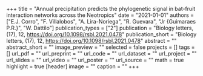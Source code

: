 +++
title = "Annual precipitation predicts the phylogenetic signal in bat-fruit interaction networks across the Neotropics"
date = "2021-01-01"
authors = ["E.J. Corro", "F. Villalobos", "A. Lira-Noriega", "R. Guevara", "Jr {Guimaraes P.R.}", "W. Dattilo"]
publication_types = ["2"]
publication = "Biology letters, (17), 12, https://doi.org/10.1098/rsbl.2021.0478"
publication_short = "Biology letters, (17), 12, https://doi.org/10.1098/rsbl.2021.0478"
abstract = ""
abstract_short = ""
image_preview = ""
selected = false
projects = []
tags = []
url_pdf = ""
url_preprint = ""
url_code = ""
url_dataset = ""
url_project = ""
url_slides = ""
url_video = ""
url_poster = ""
url_source = ""
math = true
highlight = true
[header]
image = ""
caption = ""
+++
